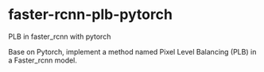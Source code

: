 # faster-rcnn-plb-pytorch
PLB in faster_rcnn  with pytorch 

Base on Pytorch, implement a method named Pixel Level Balancing (PLB) in a Faster_rcnn model.

